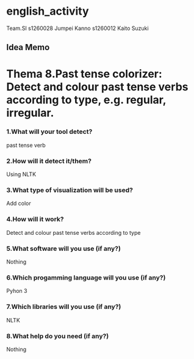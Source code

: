 # english_activity
Team.SI
s1260028 Jumpei Kanno
s1260012 Kaito Suzuki

## Idea Memo
# Thema 8.Past tense colorizer: Detect and colour past tense verbs according to type, e.g. regular, irregular.

### 1.What will your tool detect?

past tense verb

### 2.How will it detect it/them?

Using NLTK

### 3.What type of visualization will be used?

Add color

### 4.How will it work?

Detect and colour past tense verbs according to type

### 5.What software will you use (if any?)

Nothing

### 6.Which progamming language will you use (if any?)

Pyhon 3

### 7.Which libraries will you use (if any?)

NLTK

### 8.What help do you need (if any?)

Nothing
